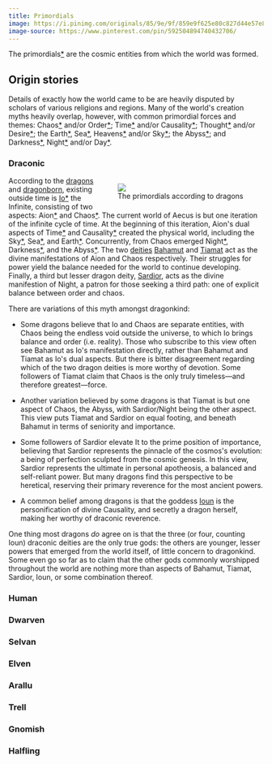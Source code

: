 ```yaml
---
title: Primordials
image: https://i.pinimg.com/originals/85/9e/9f/859e9f625e80c827d44e57e8984844b3.png
image-source: https://www.pinterest.com/pin/592504894740432706/
---
```


The primordials[\*](https://en.wikipedia.org/wiki/Greek_primordial_deities) are the cosmic entities from which the world was formed.

## Origin stories

Details of exactly how the world came to be are heavily disputed by scholars of various religions and regions. Many of the world's creation myths heavily overlap, however, with common primordial forces and themes: Chaos[\*](https://en.wikipedia.org/wiki/Chaos_%28cosmogony%29) and/or Order[\*](https://en.wikipedia.org/wiki/Aion_%28deity%29); Time[\*](https://en.wikipedia.org/wiki/Chronos) and/or Causality[\*](https://en.wikipedia.org/wiki/Ananke); Thought[\*](https://en.wikipedia.org/wiki/Metis_%28mythology%29) and/or Desire[\*](https://en.wikipedia.org/wiki/Eros); the Earth[\*](https://en.wikipedia.org/wiki/Gaia), Sea[\*](https://en.wikipedia.org/wiki/Pontus_%28mythology%29), Heavens[\*](https://en.wikipedia.org/wiki/Aether_%28mythology%29) and/or Sky[\*](https://en.wikipedia.org/wiki/Uranus_%28mythology%29); the Abyss[\*](https://en.wikipedia.org/wiki/Tartarus); and Darkness[\*](https://en.wikipedia.org/wiki/Erebus), Night[\*](https://en.wikipedia.org/wiki/Nyx) and/or Day[\*](https://en.wikipedia.org/wiki/Hemera).

### Draconic

<figure style="float: right">
<a href="../assets/images/myth-draconic.svg"><img src="../assets/images/myth-draconic.svg" style="max-width: 100%; max-height: 300px"></a>
<figcaption style="text-align: center">The primordials according to dragons</figcaption>
</figure>

According to the [dragons](dragons) and [dragonborn](dragonborn), existing outside time is [Io](../dossiers/io)[\*](https://en.wikipedia.org/wiki/Apeiron) the Infinite, consisting of two aspects: Aion[\*](https://en.wikipedia.org/wiki/Aion_%28deity%29) and Chaos[\*](https://en.wikipedia.org/wiki/Chaos_%28cosmogony%29#Greco-Roman_tradition). The current world of Aecus is but one iteration of the infinite cycle of time. At the beginning of this iteration, Aion's dual aspects of Time[\*](https://en.wikipedia.org/wiki/Chronos) and Causality[\*](https://en.wikipedia.org/wiki/Ananke) created the physical world, including the Sky[\*](https://en.wikipedia.org/wiki/Aether_%28mythology%29), Sea[\*](https://en.wikipedia.org/wiki/Pontus_%28mythology%29), and Earth[\*](https://en.wikipedia.org/wiki/Gaia). Concurrently, from Chaos emerged Night[\*](https://en.wikipedia.org/wiki/Nyx), Darkness[\*](https://en.wikipedia.org/wiki/Erebus), and the Abyss[\*](https://en.wikipedia.org/wiki/Tartarus). The two [deities](eternals) [Bahamut](../dossiers/bahamut) and [Tiamat](../dossiers/tiamat) act as the divine manifestations of Aion and Chaos respectively. Their struggles for power yield the balance needed for the world to continue developing. Finally, a third but lesser dragon deity, [Sardior](../dossiers/sardior), acts as the divine manifestion of Night, a patron for those seeking a third path: one of explicit balance between order and chaos.

There are variations of this myth amongst dragonkind:

* Some dragons believe that Io and Chaos are separate entities, with Chaos being the endless void outside the universe, to which Io brings balance and order (i.e. reality). Those who subscribe to this view often see Bahamut as Io's manifestation directly, rather than Bahamut and Tiamat as Io's dual aspects. But there is bitter disagreement regarding which of the two dragon deities is more worthy of devotion. Some followers of Tiamat claim that Chaos is the only truly timeless&mdash;and therefore greatest&mdash;force.

* Another variation believed by some dragons is that Tiamat is but one aspect of Chaos, the Abyss, with Sardior/Night being the other aspect. This view puts Tiamat and Sardior on equal footing, and beneath Bahamut in terms of seniority and importance.

* Some followers of Sardior elevate It to the prime position of importance, believing that Sardior represents the pinnacle of the cosmos's evolution: a being of perfection sculpted from the cosmic genesis. In this view, Sardior represents the ultimate in personal apotheosis, a balanced and self-reliant power. But many dragons find this perspective to be heretical, reserving their primary reverence for the most ancient powers.

* A common belief among dragons is that the goddess [Ioun](../dossiers/ioun) is the personification of divine Causality, and secretly a dragon herself, making her worthy of draconic reverence.

One thing most dragons *do* agree on is that the three (or four, counting Ioun) draconic deities are the only true gods: the others are younger, lesser powers that emerged from the world itself, of little concern to dragonkind. Some even go so far as to claim that the other gods commonly worshipped throughout the world are nothing more than aspects of Bahamut, Tiamat, Sardior, Ioun, or some combination thereof.

### Human

### Dwarven

### Selvan

### Elven

### Arallu

### Trell

### Gnomish

### Halfling
